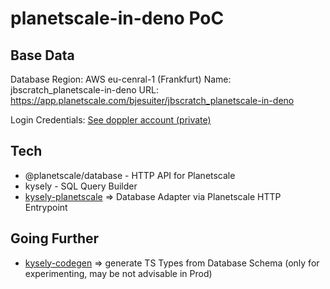 # planetscale-in-deno PoC 

## Base Data 
Database Region: AWS eu-cenral-1 (Frankfurt)
Name: jbscratch_planetscale-in-deno
URL: https://app.planetscale.com/bjesuiter/jbscratch_planetscale-in-deno

Login Credentials: [See doppler account (private)](https://dashboard.doppler.com/workplace/f867183ebfa5d4d1e007/projects/planetscale-in-deno)

## Tech 

- @planetscale/database - HTTP API for Planetscale
- kysely - SQL Query Builder 
- [kysely-planetscale](https://github.com/depot/kysely-planetscale) => Database Adapter via Planetscale HTTP Entrypoint

## Going Further 

- [kysely-codegen](https://github.com/RobinBlomberg/kysely-codegen) => generate TS Types from Database Schema 
  (only for experimenting, may be not advisable in Prod)